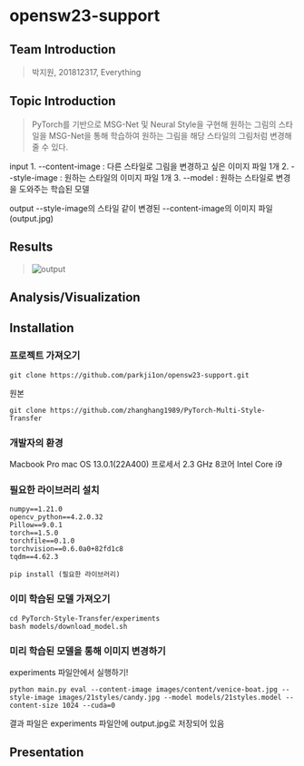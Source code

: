 # opensw23-support

## Team Introduction
  
  > 박지원, 201812317, Everything
  
## Topic Introduction
  > PyTorch를 기반으로 MSG-Net 및 Neural Style을 구현해 원하는 그림의 스타일을 MSG-Net을 통해 학습하여 원하는 그림을 해당 스타일의 그림처럼 변경해 줄 수 있다.
  
  input
    1. --content-image : 다른 스타일로 그림을 변경하고 싶은 이미지 파일 1개
    2. --style-image : 원하는 스타일의 이미지 파일 1개
    3. --model : 원하는 스타일로 변경을 도와주는 학습된 모델

  output
    --style-image의 스타일 같이 변경된 --content-image의 이미지 파일 (output.jpg)
  
  
## Results
  > ![output](https://github.com/parkji1on/opensw23-support/assets/103587652/0addbac1-cf7b-457d-ab0a-dcf97c9751e4)
  
## Analysis/Visualization


## Installation

### 프로젝트 가져오기
```
git clone https://github.com/parkji1on/opensw23-support.git
```
원본
```
git clone https://github.com/zhanghang1989/PyTorch-Multi-Style-Transfer
```
### 개발자의 환경
Macbook Pro
mac OS 13.0.1(22A400)
프로세서 2.3 GHz 8코어 Intel Core i9
### 필요한 라이브러리 설치
```
numpy==1.21.0
opencv_python==4.2.0.32
Pillow==9.0.1
torch==1.5.0
torchfile==0.1.0
torchvision==0.6.0a0+82fd1c8
tqdm==4.62.3
```
```
pip install (필요한 라이브러리)
```
### 이미 학습된 모델 가져오기
```
cd PyTorch-Style-Transfer/experiments
bash models/download_model.sh
```
### 미리 학습된 모델을 통해 이미지 변경하기
experiments 파일안에서 실행하기!
```
python main.py eval --content-image images/content/venice-boat.jpg --style-image images/21styles/candy.jpg --model models/21styles.model --content-size 1024 --cuda=0
```
결과 파일은 experiments 파일안에 output.jpg로 저장되어 있음

## Presentation
